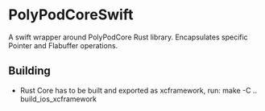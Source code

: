 # PolyPodCoreSwift

A swift wrapper around PolyPodCore Rust library. Encapsulates specific Pointer and Flabuffer operations.

## Building

- Rust Core has to be built and exported as xcframework, run:
          make -C .. build_ios_xcframework
    

